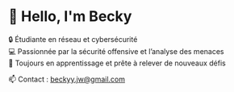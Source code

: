 # 👋 Hello, I'm Becky  

🔒 Étudiante en réseau et cybersécurité  
💻 Passionnée par la sécurité offensive et l’analyse des menaces  
🚀 Toujours en apprentissage et prête à relever de nouveaux défis  

📫 Contact : beckyy.jw@gmail.com 
